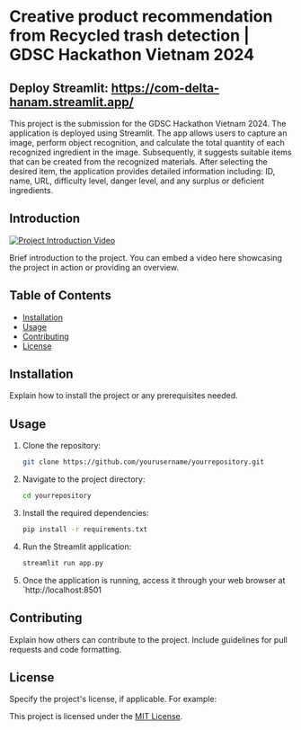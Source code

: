 # Creative product recommendation from Recycled trash detection | GDSC Hackathon Vietnam 2024
## Deploy Streamlit: https://com-delta-hanam.streamlit.app/

This project is the submission for the GDSC Hackathon Vietnam 2024. The application is deployed using Streamlit. The app allows users to capture an image, perform object recognition, and calculate the total quantity of each recognized ingredient in the image. Subsequently, it suggests suitable items that can be created from the recognized materials. After selecting the desired item, the application provides detailed information including: ID, name, URL, difficulty level, danger level, and any surplus or deficient ingredients.

## Introduction

[![Project Introduction Video](link_to_your_video_thumbnail_image)](link_to_your_video)

Brief introduction to the project. You can embed a video here showcasing the project in action or providing an overview.


## Table of Contents

- [Installation](#installation)
- [Usage](#usage)
- [Contributing](#contributing)
- [License](#license)

## Installation

Explain how to install the project or any prerequisites needed.

## Usage

1. Clone the repository:

    ```bash
    git clone https://github.com/yourusername/yourrepository.git
    ```

2. Navigate to the project directory:

    ```bash
    cd yourrepository
    ```

3. Install the required dependencies:

    ```bash
    pip install -r requirements.txt
    ```

4. Run the Streamlit application:

    ```bash
    streamlit run app.py
    ```

5. Once the application is running, access it through your web browser at `http://localhost:8501

## Contributing

Explain how others can contribute to the project. Include guidelines for pull requests and code formatting.

## License

Specify the project's license, if applicable. For example:

This project is licensed under the [MIT License](LICENSE).
